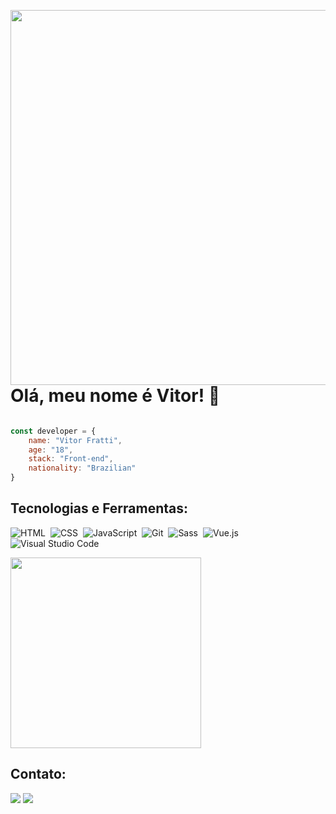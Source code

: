<img align="right" height="600rem" src="https://raw.githubusercontent.com/gist/vitorfratti/eb4590a79db6b51e4533b43e8bb0038c/raw/61cda4547c93c2686d9bd723b1c4ecc868211bbb/githubcard-linkedin.svg"></img>

# Olá, meu nome é Vitor! 🤠

```javascript

const developer = {
    name: "Vitor Fratti",
    age: "18",
    stack: "Front-end",
    nationality: "Brazilian"
}

```

## Tecnologias e Ferramentas:

![HTML](https://img.shields.io/badge/-HTML-000165?style=flat&logo=HTML5&logoColor=ffffff)&nbsp;
![CSS](https://img.shields.io/badge/-CSS-000165?style=flat&logo=CSS3&logoColor=ffffff)&nbsp;
![JavaScript](https://img.shields.io/badge/-JavaScript-000165?style=flat&logo=javascript&logoColor=ffffff)&nbsp;
![Git](https://img.shields.io/badge/-Git-000165?style=flat&logo=git&logoColor=ffffff)&nbsp;
![Sass](https://img.shields.io/badge/-Sass-000165?style=flat&logo=sass&logoColor=ffffff)&nbsp;
![Vue.js](https://img.shields.io/badge/-Vue.js-000165?style=flat&logo=vue.js&logoColor=ffffff)&nbsp;
![Visual Studio Code](https://img.shields.io/badge/-Visual%20Studio%20Code-000165?style=flat&logo=visual-studio-code&logoColor=ffffff)&nbsp;

<img width="305rem" src="https://github-readme-stats.vercel.app/api/top-langs/?username=vitorfratti&layout=compact&theme=algolia"></img>

## Contato:

<a href="mailto:vifratti@gmail.com"><img src="https://img.shields.io/badge/Gmail-000165.svg?style=for-the-badge&logo=Gmail&logoColor=white"></img></a>
<a href="https://www.linkedin.com/in/vitor-fratti-82445022b/"><img src="https://img.shields.io/badge/LinkedIn-000165?style=for-the-badge&logo=linkedin&logoColor=white"></img></a>
